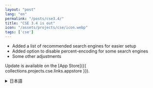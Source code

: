 ```yaml
---
layout: "post"
lang: "en"
permalink: "/posts/cse3.4/"
title: "CSE 3.4 is out"
icon: "/assets/projects/cse/icon.webp"
tags: ['cse']
---
```


- Added a list of recommended search engines for easier setup
- Added option to disable percent-encoding for some search engines
- Some other adjustments

Update is available on the [App Store]({{ collections.projects.cse.links.appstore }}).

<details lang="ja">
<summary>日本語</summary>

- セットアップをより容易にするために、おすすめの検索エンジンのリストを追加しました
- 一部の検索エンジンのために、パーセントエンコーディングを無効にするオプションを追加しました
- その他いくつかの調整を行いました

</details>
